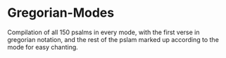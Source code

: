 # Gregorian-Modes
Compilation of all 150 psalms in every mode, with the first verse in gregorian notation, and the rest of the pslam marked up according to the mode for easy chanting.
